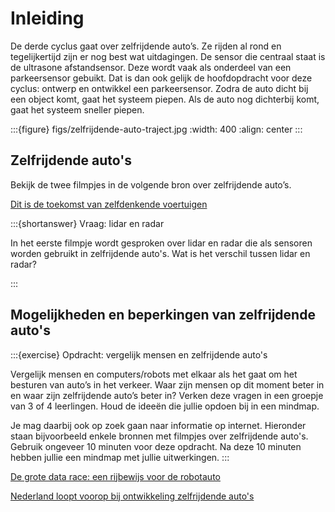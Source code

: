 # Inleiding

De derde cyclus gaat over zelfrijdende auto’s. Ze rijden al rond en tegelijkertijd zijn er nog best wat uitdagingen. De sensor die centraal staat is de ultrasone afstandsensor. Deze wordt vaak als onderdeel van een parkeersensor gebuikt. Dat is dan ook gelijk de hoofdopdracht voor deze cyclus: ontwerp en ontwikkel een parkeersensor. Zodra de auto dicht bij een object komt, gaat het systeem piepen. Als de auto nog dichterbij komt, gaat het systeem sneller piepen.

:::{figure} figs/zelfrijdende-auto-traject.jpg
:width: 400
:align: center
:::

## Zelfrijdende auto's

Bekijk de twee filmpjes in de volgende bron over zelfrijdende auto’s.

[Dit is de toekomst van zelfdenkende voertuigen](https://nos.nl/nieuwsuur/artikel/2236976-dit-is-de-toekomst-van-zelfdenkende-voertuigen)

:::{shortanswer} Vraag: lidar en radar

In het eerste filmpje wordt gesproken over lidar en radar die als sensoren worden gebruikt in zelfrijdende auto's. Wat is het verschil tussen lidar en radar?

:::

## Mogelijkheden en beperkingen van zelfrijdende auto's

:::{exercise} Opdracht: vergelijk mensen en zelfrijdende auto's

Vergelijk mensen en computers/robots met elkaar als het gaat om het besturen van auto’s in het verkeer. Waar zijn mensen op dit moment beter in en waar zijn zelfrijdende auto’s beter in? Verken deze vragen in een groepje van 3 of 4 leerlingen. Houd de ideeën die jullie opdoen bij in een mindmap.

Je mag daarbij ook op zoek gaan naar informatie op internet. Hieronder staan bijvoorbeeld enkele bronnen met filmpjes over zelfrijdende auto's. Gebruik ongeveer 10 minuten voor deze opdracht. Na deze 10 minuten hebben jullie een mindmap met jullie uitwerkingen.
:::
 

[De grote data race: een rijbewijs voor de robotauto](https://www.nrc.nl/nieuws/2017/09/01/waardoor-de-zelfrijdende-auto-zakt-voor-zijn-rijexamen-12777304-a1571900)

[Nederland loopt voorop bij ontwikkeling zelfrijdende auto's](https://nos.nl/artikel/2192878-nederland-loopt-voorop-bij-ontwikkeling-zelfrijdende-auto-s.html)